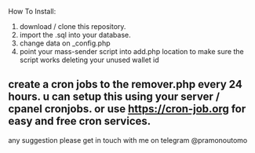 How To Install:
1.  download / clone this repository.
2.  import the .sql into your database.
3.  change data on _config.php
4.  point your mass-sender script into add.php location to make sure the script works deleting your unused wallet id

create a cron jobs to the remover.php every 24 hours. u can setup this using your server / cpanel cronjobs. or use https://cron-job.org for easy and free cron services.
--------------------------------
any suggestion please get in touch with me on telegram @pramonoutomo

